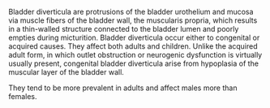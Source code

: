 Bladder diverticula are protrusions of the bladder urothelium and mucosa via muscle fibers of the bladder wall, the muscularis propria, which results in a thin-walled structure connected to the bladder lumen and poorly empties during micturition. Bladder diverticula occur either to congenital or acquired causes. They affect both adults and children. Unlike the acquired adult form, in which outlet obstruction or neurogenic dysfunction is virtually usually present, congenital bladder diverticula arise from hypoplasia of the muscular layer of the bladder wall.

They tend to be more prevalent in adults and affect males more than females.